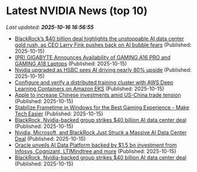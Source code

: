 # Latest NVIDIA News (top 10)
_Last updated: **2025-10-16 16:56:55**_

- [BlackRock’s $40 billion deal highlights the unstoppable AI data center gold rush, as CEO Larry Fink pushes back on AI bubble fears](https://fortune.com/2025/10/15/blackrocks-40-billion-deal-highlights-the-unstoppable-ai-data-center-gold-rush-as-ceo-larry-fink-pushes-back-on-ai-bubble-fears/) (Published: 2025-10-15)
- [(PR) GIGABYTE Announces Availability of GAMING A16 PRO and GAMING A18 Laptops](https://www.techpowerup.com/341935/gigabyte-announces-availability-of-gaming-a16-pro-and-gaming-a18-laptops) (Published: 2025-10-15)
- [Nvidia upgraded as HSBC sees AI driving nearly 80% upside](https://biztoc.com/x/80f8a1a92c564d24) (Published: 2025-10-15)
- [Configure and verify a distributed training cluster with AWS Deep Learning Containers on Amazon EKS](https://aws.amazon.com/blogs/machine-learning/configure-and-verify-a-distributed-training-cluster-with-aws-deep-learning-containers-on-amazon-eks/) (Published: 2025-10-15)
- [Apple to increase Chinese investments amid US-China trade tension](https://www.aljazeera.com/economy/2025/10/15/apple-to-increase-chinese-investments-amid-us-china-trade-tension) (Published: 2025-10-15)
- [Stabilize Frametime in Windows for the Best Gaming Experience - Make Tech Easier](https://www.maketecheasier.com/stabilize-frametime-windows/) (Published: 2025-10-15)
- [BlackRock, Nvidia-backed group strikes $40 billion AI data center deal](https://biztoc.com/x/7fac76354962d76a) (Published: 2025-10-15)
- [Nvidia, Microsoft, and BlackRock Just Struck a Massive AI Data Center Deal](https://biztoc.com/x/416af13f477a5a29) (Published: 2025-10-15)
- [Oracle unveils AI Data Platform backed by $1.5 bn investment from Infosys, Cognizant, LTIMindtree and more](https://www.thehindubusinessline.com/info-tech/oracle-unveils-ai-data-platform-backed-by-15-bn-investment-from-infosys-cognizant-ltimindtree-and-more/article70168216.ece) (Published: 2025-10-15)
- [BlackRock, Nvidia-backed group strikes $40 billion AI data center deal](https://finance.yahoo.com/news/blackrock-nvidia-backed-group-strikes-161345412.html) (Published: 2025-10-15)
